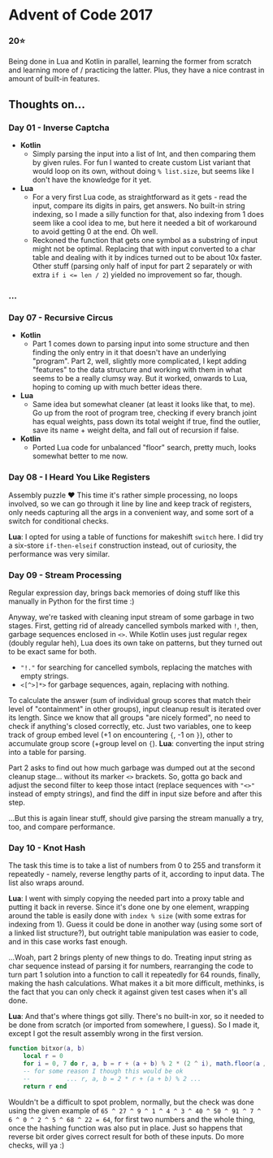 # Advent of Code 2017 
### 20:star:
Being done in Lua and Kotlin in parallel, learning the former from scratch and learning more of / practicing the latter. Plus, they have a nice contrast in amount of built-in features.
## Thoughts on...
### Day 01 - Inverse Captcha
- **Kotlin**
  - Simply parsing the input into a list of Int, and then comparing them by given rules. For fun I wanted to create custom List variant that would loop on its own, without doing `% list.size`, but seems like I don't have the knowledge for it yet.
- **Lua**
  - For a very first Lua code, as straightforward as it gets - read the input, compare its digits in pairs, get answers. No built-in string indexing, so I made a silly function for that, also indexing from 1 does seem like a cool idea to me, but here it needed a bit of workaround to avoid getting 0 at the end. Oh well.
  - Reckoned the function that gets one symbol as a substring of input might not be optimal. Replacing that with input converted to a char table and dealing with it by indices turned out to be about 10x faster. Other stuff (parsing only half of input for part 2 separately or with extra `if i <= len / 2`) yielded no improvement so far, though. 

### ...

### Day 07 - Recursive Circus
- **Kotlin**
  - Part 1 comes down to parsing input into some structure and then finding the only entry in it that doesn't have an underlying "program". Part 2, well, slightly more complicated, I kept adding "features" to the data structure and working with them in what seems to be a really clumsy way. But it worked, onwards to Lua, hoping to coming up with much better ideas there.
- **Lua**
  - Same idea but somewhat cleaner (at least it looks like that, to me). Go up from the root of program tree, checking if every branch joint has equal weights, pass down its total weight if true, find the outlier, save its name + weight delta, and fall out of recursion if false.
- **Kotlin**
  - Ported Lua code for unbalanced "floor" search, pretty much, looks somewhat better to me now.

### Day 08 - I Heard You Like Registers
Assembly puzzle :heart: This time it's rather simple processing, no loops involved, so we can go through it line by line and keep track of registers, only needs capturing all the args in a convenient way, and some sort of a switch for conditional checks.

**Lua**: I opted for using a table of functions for makeshift `switch` here. I did try a six-store `if-then-elseif` construction instead, out of curiosity, the performance was very similar.

### Day 09 - Stream Processing
Regular expression day, brings back memories of doing stuff like this manually in Python for the first time :)

Anyway, we're tasked with cleaning input stream of some garbage in two stages. First, getting rid of already cancelled symbols marked with `!`, then, garbage sequences enclosed in `<>`. While Kotlin uses just regular regex (doubly regular heh), Lua does its own take on patterns, but they turned out to be exact same for both.
- `"!."` for searching for cancelled symbols, replacing the matches with empty strings.
- `<[^>]*>` for garbage sequences, again, replacing with nothing.

To calculate the answer (sum of individual group scores that match their level of "containment" in other groups), input cleanup result is iterated over its length. Since we know that all groups "are nicely formed", no need to check if anything's closed correctly, etc. Just two variables, one to keep track of group embed level (+1 on encountering `{`, -1 on `}`), other to accumulate group score (+group level on `{`).
**Lua**: converting the input string into a table for parsing.

Part 2 asks to find out how much garbage was dumped out at the second cleanup stage... without its marker `<>` brackets. So, gotta go back and adjust the second filter to keep those intact (replace sequences with `"<>"` instead of empty strings), and find the diff in input size before and after this step.

...But this is again linear stuff, should give parsing the stream manually a try, too, and compare performance.
### Day 10 - Knot Hash
The task this time is to take a list of numbers from 0 to 255 and transform it repeatedly - namely, reverse lengthy parts of it, according to input data. The list also wraps around.

**Lua**: I went with simply copying the needed part into a proxy table and putting it back in reverse. Since it's done one by one element, wrapping around the table is easily done with `index % size` (with some extras for indexing from 1). Guess it could be done in another way (using some sort of a linked list structure?), but outright table manipulation was easier to code, and in this case works fast enough.

...Woah, part 2 brings plenty of new things to do. Treating input string as char sequence instead of parsing it for numbers, rearranging the code to turn part 1 solution into a function to call it repeatedly for 64 rounds, finally, making the hash calculations. What makes it a bit more difficult, methinks, is the fact that you can only check it against given test cases when it's all done.

**Lua**: And that's where things got silly. There's no built-in xor, so it needed to be done from scratch (or imported from somewhere, I guess). So I made it, except I got the result assembly wrong in the first version.
```lua
function bitxor(a, b)
    local r = 0
    for i = 0, 7 do r, a, b = r + (a + b) % 2 * (2 ^ i), math.floor(a / 2), math.floor(b / 2) end
    -- for some reason I though this would be ok
    --          ... r, a, b = 2 * r + (a + b) % 2 ...
    return r end
```
Wouldn't be a difficult to spot problem, normally, but the check was done using the given example of `65 ^ 27 ^ 9 ^ 1 ^ 4 ^ 3 ^ 40 ^ 50 ^ 91 ^ 7 ^ 6 ^ 0 ^ 2 ^ 5 ^ 68 ^ 22 = 64`, for first two numbers and the whole thing, once the hashing function was also put in place. Just so happens that reverse bit order gives correct result for both of these inputs. Do more checks, will ya :)